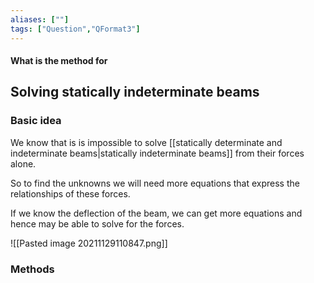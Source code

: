 ```yaml
---
aliases: [""]
tags: ["Question","QFormat3"]
---
```


#### What is the method for
## Solving statically indeterminate beams
### Basic idea
We know that is is impossible to solve [[statically determinate and indeterminate beams|statically indeterminate beams]] from their forces alone. 

So to find the unknowns we will need more equations that express the relationships of these forces.

If we know the deflection of the beam, we can get more equations and hence may be able to solve for the forces.

![[Pasted image 20211129110847.png]]

### Methods
